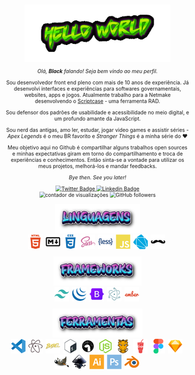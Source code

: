 <div id="aboutMe" align="center">
  <img src="https://github.com/from80s/from80s/blob/main/Hello-WOrld-23-06-2022.gif" alt="hello world" width="400"/>
  
  _Olá, __Black__ falando! Seja bem vindo ao meu perfil._
  
  Sou desenvolvedor front end pleno com mais de 10 anos de experiência. Já desenvolvi interfaces e experiências para softwares governamentais, websites, apps e jogos. Atualmente trabalho para a Netmake desenvolvendo o <a href="https://scriptcase.net/" target="_blank">Scriptcase</a> - uma ferramenta RAD.
  
  Sou defensor dos padrões de usabilidade e acessibilidade no meio digital, e um profundo amante da JavaScript.
  
  Sou nerd das antigas, amo ler, estudar, jogar video games e assistir séries - _Apex Legends_ é o meu BR favorito e _Stranger Things_ é a minha série do :heart:
  
  Meu objetivo aqui no Github é compartilhar alguns trabalhos open sources e minhas expectativas giram em torno do compartilhamento e troca de experiências e conhecimentos. Então sinta-se a vontade para utilizar os meus projetos, melhorá-los e mandar feedbacks.
  
  _Bye then. See you later!_
  
  <div id="badges" align="center">    
    <a href="https://twitter.com/blackfrom80s" taget="_blank">
      <img src="https://img.shields.io/badge/Twitter-blue?logo=twitter&logoColor=white&style=for-the-badge" alt="Twitter Badge"/>
    </a>
    <a href="https://www.linkedin.com/in/thiago-teles-86192321/" target="_blank">
      <img src="https://img.shields.io/badge/Linkedin-blue?logo=linkedin&logoColor=white&style=for-the-badge" alt="Linkedin Badge"/>
    </a>    
    <br>
    <img src="https://komarev.com/ghpvc/?username=from80s&style=for-the-badge" alt="contador de visualizações"/>
    <img alt="GitHub followers" src="https://img.shields.io/github/followers/from80s?logo=github&style=for-the-badge">
  </div> 
</div>

<div id="languages&tools" align="center">
  <br>
  <img src="https://github.com/from80s/from80s/blob/main/Linguagens-23-06-2022%20(2).png" alt="linguagens" height="80" />  
  <br>
  <img src="https://github.com/from80s/from80s/blob/main/html5-plain-wordmark.svg" alt="html5 logo" height="40" width="auto" />&nbsp;
  <img src="https://github.com/from80s/from80s/blob/main/markdown-original.svg" alt="markdown logo" height="40" width="auto" />&nbsp;
  <img src="https://github.com/from80s/from80s/blob/main/css3-plain-wordmark.svg" alt="css3 logo" height="40" width="auto" />&nbsp;
  <img src="https://github.com/from80s/from80s/blob/main/sass-original.svg" alt="sass logo" height="40" width="auto" />&nbsp;
  <img src="https://github.com/from80s/from80s/blob/main/less-plain-wordmark.svg" alt="less logo" height="40" width="auto" />&nbsp;
  <img src="https://github.com/from80s/from80s/blob/main/javascript-plain.svg" alt="javascript logo" height="40" width="auto" />&nbsp;
  <img src="https://github.com/from80s/from80s/blob/main/dart-plain.svg" alt="dart logo" height="40" width="auto" />&nbsp;
  <img src="https://github.com/from80s/from80s/blob/main/handlebars-original.svg" alt="handlebars logo" height="40" width="auto" />&nbsp;  
  <br>
  <br>    
  <img src="https://github.com/from80s/from80s/blob/main/Frameworks-23-06-2022.png" alt="frameworks" height="80" />
  <br>  
  <img src="https://github.com/from80s/from80s/blob/main/tailwindcss-plain.svg" alt="tailwind logo" height="40" width="auto" />&nbsp;    
  <img src="https://github.com/from80s/from80s/blob/main/jquery-plain.svg" alt="jquery logo" height="40" width="auto" />&nbsp;
  <img src="https://github.com/from80s/from80s/blob/main/bootstrap-original.svg" alt="bootstrap logo" height="40" width="auto" />&nbsp;
  <img src="https://github.com/from80s/from80s/blob/main/electron-original.svg" alt="electron logo" height="40" width="auto" />&nbsp;
  <img src="https://github.com/from80s/from80s/blob/main/ember-original-wordmark.svg" alt="ember logo" height="40" width="auto" />&nbsp;
  <br>
  <br>  
  <img src="https://github.com/from80s/from80s/blob/main/Ferramentas-23-06-2022%20(2).png" alt="ferramentas" height="80" />
  <br>
  <img src="https://github.com/from80s/from80s/blob/main/vscode-original.svg" alt="vs code logo" height="40" width="auto" />&nbsp;    
  <img src="https://github.com/from80s/from80s/blob/main/atom-original.svg" alt="atom logo" height="40" width="auto" />&nbsp;
  <img src="https://github.com/from80s/from80s/blob/main/babel-original.svg" alt="babel logo" height="40" width="auto" />&nbsp;
  <img src="https://github.com/from80s/from80s/blob/main/bash-original.svg" alt="bash logo" height="40" width="auto" />&nbsp;
  <img src="https://github.com/from80s/from80s/blob/main/denojs-original.svg" alt="deno logo" height="40" width="auto" />&nbsp;  
  <img src="https://github.com/from80s/from80s/blob/main/nodejs-original.svg" alt="node logo" height="40" width="auto" />&nbsp;
  <img src="https://github.com/from80s/from80s/blob/main/grunt-original.svg" alt="grunt logo" height="40" width="auto" />&nbsp;
  <img src="https://github.com/from80s/from80s/blob/main/gulp-plain.svg" alt="gulp logo" height="40" width="auto" />&nbsp;
  <img src="https://github.com/from80s/from80s/blob/main/figma-original.svg" alt="figma logo" height="40" width="auto" />&nbsp;
  <img src="https://github.com/from80s/from80s/blob/main/sketch-original.svg" alt="sketch logo" height="40" width="auto" />&nbsp;    
  <img src="https://github.com/from80s/from80s/blob/main/gimp-original.svg" alt="gimp logo" height="40" width="auto" />&nbsp;
  <img src="https://github.com/from80s/from80s/blob/main/inkscape-original.svg" alt="inkscape logo" height="40" width="auto" />&nbsp;    
  <img src="https://github.com/from80s/from80s/blob/main/illustrator-plain.svg" alt="illustrator logo" height="40" width="auto" />&nbsp;
  <img src="https://github.com/from80s/from80s/blob/main/photoshop-plain.svg" alt="photoshop logo" height="40" width="auto" />&nbsp;
  <img src="https://github.com/from80s/from80s/blob/main/blender-original.svg" alt="blender logo" height="40" width="auto" />&nbsp;  
</div>

<!--<a href="https://app.daily.dev/blackfrom80s"><img src="https://github.com/from80s/from80s/blob/main/devcard.svg" align="right" width="250" alt="Black's Dev Card"/></a>-->

<!--
**from80s/from80s** is a ✨ _special_ ✨ repository because its `README.md` (this file) appears on your GitHub profile.

Here are some ideas to get you started:

- 🔭 I’m currently working on ...
- 🌱 I’m currently learning ...
- 👯 I’m looking to collaborate on ...
- 🤔 I’m looking for help with ...
- 💬 Ask me about ...
- 📫 How to reach me: ...
- 😄 Pronouns: ...
- ⚡ Fun fact: ...
-->
